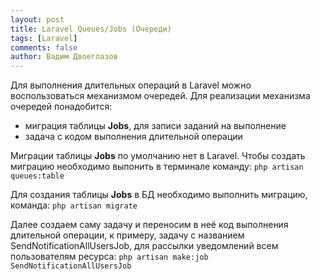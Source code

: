 ```yaml
---
layout: post
title: Laravel Queues/Jobs (Очереди)
tags: [Laravel]
comments: false
author: Вадим Двоеглазов
---
```


Для выполнения длительных операций в Laravel можно воспользоваться механизмом очередей. Для реализации механизма очередей понадобится:

- миграция таблицы **Jobs**, для записи заданий на выполнение
- задача с кодом выполнения длительной операции

Миграции таблицы **Jobs** по умолчанию нет в Laravel.
Чтобы создать миграцию необходимо выпонить в терминале команду: `php artisan queues:table`

Для создания таблицы **Jobs** в БД необходимо выполнить миграцию, команда: `php artisan migrate`

Далее создаем саму задачу и переносим в неё код выполнения длительной операции, к примеру, задачу с названием SendNotificationAllUsersJob, для рассылки уведомлений всем пользователям ресурса: `php artisan make:job SendNotificationAllUsersJob`
